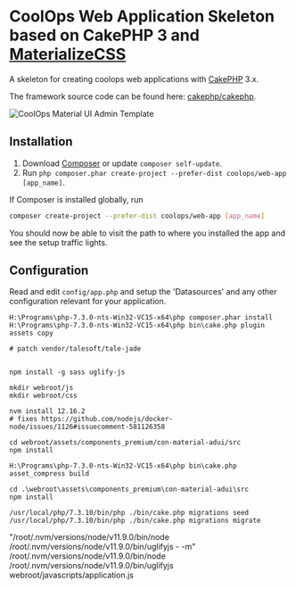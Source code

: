 # CoolOps Web Application Skeleton based on CakePHP 3 and [MaterializeCSS](http://materializecss.com)

A skeleton for creating coolops web applications with [CakePHP](http://cakephp.org) 3.x.

The framework source code can be found here: [cakephp/cakephp](https://github.com/cakephp/cakephp).

![CoolOps Material UI Admin Template](http://s18.postimg.org/57ofiw7ah/material_ui_admin_screenshot.jpg)

## Installation

1. Download [Composer](http://getcomposer.org/doc/00-intro.md) or update `composer self-update`.
2. Run `php composer.phar create-project --prefer-dist coolops/web-app [app_name]`.

If Composer is installed globally, run
```bash
composer create-project --prefer-dist coolops/web-app [app_name]
```

You should now be able to visit the path to where you installed the app and see
the setup traffic lights.

## Configuration

Read and edit `config/app.php` and setup the 'Datasources' and any other
configuration relevant for your application.


```
H:\Programs\php-7.3.0-nts-Win32-VC15-x64\php composer.phar install
H:\Programs\php-7.3.0-nts-Win32-VC15-x64\php bin\cake.php plugin assets copy

# patch vendor/talesoft/tale-jade


npm install -g sass uglify-js

mkdir webroot/js
mkdir webroot/css

nvm install 12.16.2
# fixes https://github.com/nodejs/docker-node/issues/1126#issuecomment-581126358

cd webroot/assets/components_premium/con-material-adui/src
npm install

H:\Programs\php-7.3.0-nts-Win32-VC15-x64\php bin\cake.php asset_compress build

cd .\webroot\assets\components_premium\con-material-adui\src
npm install

/usr/local/php/7.3.10/bin/php ./bin/cake.php migrations seed
/usr/local/php/7.3.10/bin/php ./bin/cake.php migrations migrate
```

"/root/.nvm/versions/node/v11.9.0/bin/node /root/.nvm/versions/node/v11.9.0/bin/uglifyjs - -m"
/root/.nvm/versions/node/v11.9.0/bin/node /root/.nvm/versions/node/v11.9.0/bin/uglifyjs webroot/javascripts/application.js



